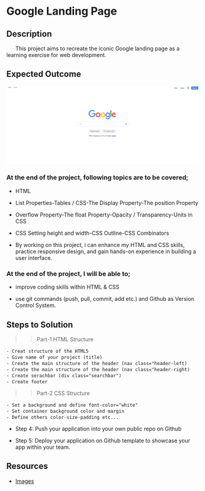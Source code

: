# Google Landing Page

## Description
&nbsp;&nbsp;&nbsp;&nbsp;&nbsp;&nbsp;This project aims to recreate the iconic Google landing page as a learning exercise for web development. 

## Expected Outcome

![Project Snapshot](./Project.png)

### At the end of the project, following topics are to be covered;

- HTML 

- List Properties-Tables / CSS-The Display Property-The position Property

- Overflow Property-The float Property-Opacity / Transparency-Units in CSS

- CSS Setting height and width-CSS Outline-CSS Combinators

- By working on this project, i can enhance my HTML and CSS skills, practice responsive design, and gain hands-on experience in building a user interface.


### At the end of the project, I will be able to;

- improve coding skills within HTML & CSS

- use git commands (push, pull, commit, add etc.) and Github as Version Control System.

## Steps to Solution

>>Part-1 HTML Structure

	- Creat structure of the HTML5
	- Give name of your project (title)
	- Create the main structure of the header (nav class="header-left)
	- Create the main structure of the header (nav class="header-right)
	- Create serachbar (div class="searchbar")
	- Create footer 

>>Part-2 CSS Structure

	- Set a background and define font-color="white"
	- Set container background color and margin
	- Define others color-size-padding etc...

- Step 4: Push your application into your own public repo on Github

- Step 5: Deploy your application on Github template to showcase your app within your team.

## Resources

-  [Images](./images)


